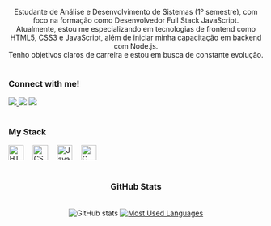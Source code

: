 <p align="center">
  Estudante de Análise e Desenvolvimento de Sistemas (1º semestre), com foco na formação como Desenvolvedor Full Stack JavaScript. <br>
  Atualmente, estou me especializando em tecnologias de frontend como HTML5, CSS3 e JavaScript, além de iniciar minha capacitação em backend com Node.js. <br>
  Tenho objetivos claros de carreira e estou em busca de constante evolução.
</p>

#

<h3 align="left">Connect with me!</h3>

<div align="left">
  <a href="https://instagram.com/pedrorysh" target="_blank">
    <img src="https://img.shields.io/badge/Instagram-%23E4405F?style=for-the-badge&logo=instagram&logoColor=white">
  </a>
<a href="mailto:pedromartiinss@icloud.com"><img src="https://img.shields.io/badge/-Email-%23333?style=for-the-badge&logo=gmail&logoColor=white" target="_blank"></a>

  </a>
  <a href="https://www.linkedin.com/in/pedro-martins-534078358" target="_blank">
    <img src="https://img.shields.io/badge/LinkedIn-0077B5?style=for-the-badge&logo=linkedin&logoColor=white">
  </a> 
</div>

#

<h3 align="left">My Stack</h3>

<div align="left">
  <img src="https://cdn.jsdelivr.net/gh/devicons/devicon/icons/html5/html5-original.svg" height="30" alt="HTML5" />
  <img width="10" />
  <img src="https://cdn.jsdelivr.net/gh/devicons/devicon/icons/css3/css3-original.svg" height="30" alt="CSS3" />
  <img width="10" />
  <img src="https://cdn.jsdelivr.net/gh/devicons/devicon/icons/javascript/javascript-plain.svg" height="30" alt="JavaScript" />
  <img width="10" />
  <img src="https://cdn.jsdelivr.net/gh/devicons/devicon/icons/c/c-original.svg" height="30" alt="C" />
</div>

#

<div align="center">
  <h3>GitHub Stats</h3>
  <br>

  <img src="https://github-readme-stats.vercel.app/api?username=pedrms&hide_title=true&show_icons=true&include_all_commits=false&count_private=true&line_height=25&hide=issues&bg_color=000000&title_color=007BFF&text_color=FFFFFF&border_radius=6&border_color=007BFF&icon_color=007BFF&theme=dark" alt="GitHub stats">

  <a href="https://github.com/pedrms/github-readme-stats">
    <img src="https://github-readme-stats.vercel.app/api/top-langs/?username=pedrms&line_height=10&card_width=290&layout=compact&hide_title=false&count_private=true&langs_count=4&show_icons=true&title_color=007BFF&hide=html,scss,less&bg_color=000000&text_color=FFFFFF&border_radius=6&border_color=007BFF" alt="Most Used Languages">
  </a>
</div>


